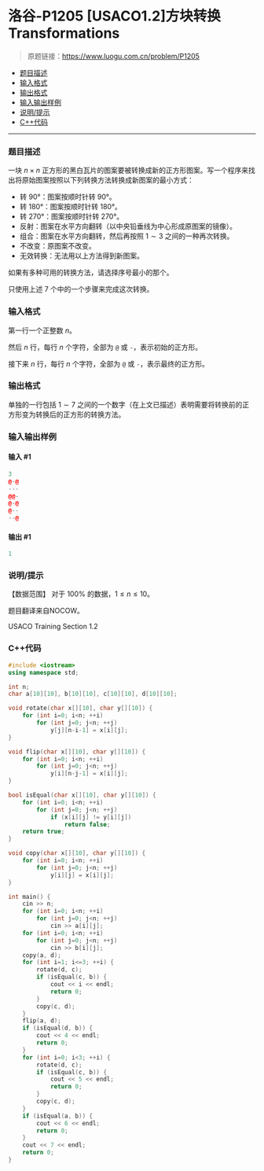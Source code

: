 # 洛谷-P1205 [USACO1.2]方块转换 Transformations

> 原题链接：https://www.luogu.com.cn/problem/P1205

- [题目描述](#题目描述)
- [输入格式](#输入格式)
- [输出格式](#输出格式)
- [输入输出样例](#输入输出样例)
- [说明/提示](#说明/提示)
- [C++代码](#C++代码)

---

### <a name="题目描述">题目描述</a>

一块 $n \times n$ 正方形的黑白瓦片的图案要被转换成新的正方形图案。写一个程序来找出将原始图案按照以下列转换方法转换成新图案的最小方式：

- 转 90°：图案按顺时针转 90°。
- 转 180°：图案按顺时针转 180°。
- 转 270°：图案按顺时针转 270°。
- 反射：图案在水平方向翻转（以中央铅垂线为中心形成原图案的镜像）。
- 组合：图案在水平方向翻转，然后再按照 $1 \sim 3$ 之间的一种再次转换。
- 不改变：原图案不改变。
- 无效转换：无法用以上方法得到新图案。

如果有多种可用的转换方法，请选择序号最小的那个。

只使用上述 $7$ 个中的一个步骤来完成这次转换。

### <a name="输入格式">输入格式</a>

第一行一个正整数 $n$。

然后 $n$ 行，每行 $n$ 个字符，全部为 `@` 或 `-`，表示初始的正方形。

接下来 $n$ 行，每行 $n$ 个字符，全部为 `@` 或 `-`，表示最终的正方形。

### <a name="输出格式">输出格式</a>

单独的一行包括 $1 \sim 7$ 之间的一个数字（在上文已描述）表明需要将转换前的正方形变为转换后的正方形的转换方法。

### <a name="输入输出样例">输入输出样例</a>

#### 输入 #1

```c++
3
@-@
---
@@-
@-@
@--
--@
```

#### 输出 #1

```c++
1
```

### <a name="说明/提示">说明/提示</a>

【数据范围】
 对于 $100\%$ 的数据，$1\le n \le 10$。

题目翻译来自NOCOW。

USACO Training Section 1.2

### <a name="C++代码">C++代码</a>

```c++
#include <iostream>
using namespace std;

int n;
char a[10][10], b[10][10], c[10][10], d[10][10];

void rotate(char x[][10], char y[][10]) {
    for (int i=0; i<n; ++i)
        for (int j=0; j<n; ++j)
            y[j][n-i-1] = x[i][j];
}

void flip(char x[][10], char y[][10]) {
    for (int i=0; i<n; ++i)
        for (int j=0; j<n; ++j)
            y[i][n-j-1] = x[i][j];
}

bool isEqual(char x[][10], char y[][10]) {
    for (int i=0; i<n; ++i)
        for (int j=0; j<n; ++j)
            if (x[i][j] != y[i][j])
                return false;
    return true;
}

void copy(char x[][10], char y[][10]) {
    for (int i=0; i<n; ++i)
        for (int j=0; j<n; ++j)
            y[i][j] = x[i][j];
}

int main() {
    cin >> n;
    for (int i=0; i<n; ++i)
        for (int j=0; j<n; ++j)
            cin >> a[i][j];
    for (int i=0; i<n; ++i)
        for (int j=0; j<n; ++j)
            cin >> b[i][j];
    copy(a, d);
    for (int i=1; i<=3; ++i) {
        rotate(d, c);
        if (isEqual(c, b)) {
            cout << i << endl;
            return 0;
        }
        copy(c, d);
    }
    flip(a, d);
    if (isEqual(d, b)) {
        cout << 4 << endl;
        return 0;
    }
    for (int i=0; i<3; ++i) {
        rotate(d, c);
        if (isEqual(c, b)) {
            cout << 5 << endl;
            return 0;
        }
        copy(c, d);
    }
    if (isEqual(a, b)) {
        cout << 6 << endl;
        return 0;
    }
    cout << 7 << endl;
    return 0;
}
```